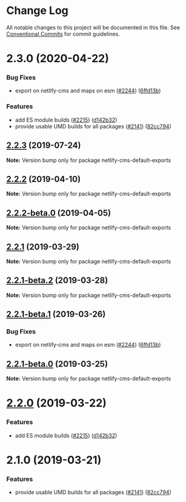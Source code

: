 # Change Log

All notable changes to this project will be documented in this file.
See [Conventional Commits](https://conventionalcommits.org) for commit guidelines.

# 2.3.0 (2020-04-22)


### Bug Fixes

* export on netlify-cms and maps on esm ([#2244](https://github.com/netlify/netlify-cms/tree/master/packages/netlify-cms-default-exports/issues/2244)) ([6ffd13b](https://github.com/netlify/netlify-cms/tree/master/packages/netlify-cms-default-exports/commit/6ffd13b))


### Features

* add ES module builds ([#2215](https://github.com/netlify/netlify-cms/tree/master/packages/netlify-cms-default-exports/issues/2215)) ([d142b32](https://github.com/netlify/netlify-cms/tree/master/packages/netlify-cms-default-exports/commit/d142b32))
* provide usable UMD builds for all packages ([#2141](https://github.com/netlify/netlify-cms/tree/master/packages/netlify-cms-default-exports/issues/2141)) ([82cc794](https://github.com/netlify/netlify-cms/tree/master/packages/netlify-cms-default-exports/commit/82cc794))





## [2.2.3](https://github.com/netlify/netlify-cms/tree/master/packages/netlify-cms-default-exports/compare/netlify-cms-default-exports@2.2.2...netlify-cms-default-exports@2.2.3) (2019-07-24)

**Note:** Version bump only for package netlify-cms-default-exports





## [2.2.2](https://github.com/netlify/netlify-cms/tree/master/packages/netlify-cms-default-exports/compare/netlify-cms-default-exports@2.2.2-beta.0...netlify-cms-default-exports@2.2.2) (2019-04-10)

**Note:** Version bump only for package netlify-cms-default-exports





## [2.2.2-beta.0](https://github.com/netlify/netlify-cms/tree/master/packages/netlify-cms-default-exports/compare/netlify-cms-default-exports@2.2.1...netlify-cms-default-exports@2.2.2-beta.0) (2019-04-05)

**Note:** Version bump only for package netlify-cms-default-exports





## [2.2.1](https://github.com/netlify/netlify-cms/tree/master/packages/netlify-cms-default-exports/compare/netlify-cms-default-exports@2.2.1-beta.2...netlify-cms-default-exports@2.2.1) (2019-03-29)

**Note:** Version bump only for package netlify-cms-default-exports





## [2.2.1-beta.2](https://github.com/netlify/netlify-cms/tree/master/packages/netlify-cms-default-exports/compare/netlify-cms-default-exports@2.2.1-beta.1...netlify-cms-default-exports@2.2.1-beta.2) (2019-03-28)

**Note:** Version bump only for package netlify-cms-default-exports





## [2.2.1-beta.1](https://github.com/netlify/netlify-cms/tree/master/packages/netlify-cms-default-exports/compare/netlify-cms-default-exports@2.2.1-beta.0...netlify-cms-default-exports@2.2.1-beta.1) (2019-03-26)


### Bug Fixes

* export on netlify-cms and maps on esm ([#2244](https://github.com/netlify/netlify-cms/tree/master/packages/netlify-cms-default-exports/issues/2244)) ([6ffd13b](https://github.com/netlify/netlify-cms/tree/master/packages/netlify-cms-default-exports/commit/6ffd13b))





## [2.2.1-beta.0](https://github.com/netlify/netlify-cms/tree/master/packages/netlify-cms-default-exports/compare/netlify-cms-default-exports@2.2.0...netlify-cms-default-exports@2.2.1-beta.0) (2019-03-25)

**Note:** Version bump only for package netlify-cms-default-exports





# [2.2.0](https://github.com/netlify/netlify-cms/tree/master/packages/netlify-cms-default-exports/compare/netlify-cms-default-exports@2.1.0...netlify-cms-default-exports@2.2.0) (2019-03-22)


### Features

* add ES module builds ([#2215](https://github.com/netlify/netlify-cms/tree/master/packages/netlify-cms-default-exports/issues/2215)) ([d142b32](https://github.com/netlify/netlify-cms/tree/master/packages/netlify-cms-default-exports/commit/d142b32))





# 2.1.0 (2019-03-21)


### Features

* provide usable UMD builds for all packages ([#2141](https://github.com/netlify/netlify-cms/tree/master/packages/netlify-cms-default-exports/issues/2141)) ([82cc794](https://github.com/netlify/netlify-cms/tree/master/packages/netlify-cms-default-exports/commit/82cc794))
